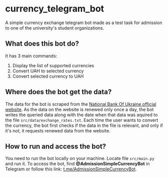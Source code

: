 # currency_telegram_bot
A simple currency exchange telegram bot made as a test task for admission to one of the university's student organizations.

## What does this bot do?
It has 3 main commands:
1. Display the list of supported currencies
2. Convert UAH to selected currency
3. Convert selected currency to UAH

## Where does the bot get the data?
The data for the bot is scraped from the [National Bank Of Ukraine official website](https://bank.gov.ua/ua/markets/exchangerates).
As the data on the website is renewed only once a day, the bot writes the queried data along with the date when that data was aquired to the file <code>src/data/exchange_rates.txt</code>. Each time the user wants to convert the currency, the bot first checks if the data in the file is relevant, and only if it's not, it requests renewed data from the website.

## How to run and access the bot?
You need to run the bot locally on your machine. Locate file <code>src/main.py</code> and run it. 
To access the bot, find **@AdmissionSimpleCurrencyBot** in Telegram or follow this link: [t.me/AdmissionSimpleCurrencyBot](https://t.me/AdmissionSimpleCurrencyBot).
